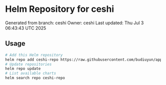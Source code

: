 # Helm Repository for ceshi
Generated from branch: ceshi
Owner: ceshi
Last updated: Thu Jul  3 06:43:43 UTC 2025

## Usage
```bash
# Add this Helm repository
helm repo add ceshi-repo https://raw.githubusercontent.com/budiuyun/appStore/helm-ceshi/
# Update repositories
helm repo update
# List available charts
helm search repo ceshi-repo
```
